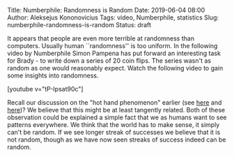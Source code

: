 Title: Numberphile: Randomness is Random
Date: 2019-06-04 08:00
Author: Aleksejus Kononovicius
Tags: video, Numberphile, statistics
Slug: numberphile-randomness-is-random
Status: draft

It appears that people are even more terrible at randomness than computers.
Usually human ``randomness'' is too uniform. In the following video by
Numberphile Simon Pampena has put forward an interesting task for Brady -
to write down a series of 20 coin flips. The series wasn't as random as one
would reasonably expect. Watch the following video to gain some insights into
randomness.

[youtube v="tP-Ipsat90c"]

Recall our discussion on the "hot hand phenomenon" earlier
(see [here]({filename}/articles/2019/hot-hand-fallacy.md) and
[here]({filename}/articles/2019/hot-hand-science.md))? We believe that this
might be at least tangently related. Both of these observation could be
explained a simple fact that we as humans want to see patterns everywhere.
We think that the world has to make sense, it simply can't be random. If we see
longer streak of successes we believe that it is not random, though as we have
now seen streaks of success indeed can be random.

